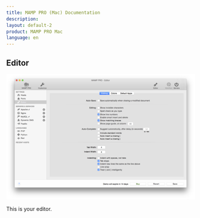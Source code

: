 ```yaml
---
title: MAMP PRO (Mac) Documentation
description: 
layout: default-2
product: MAMP PRO Mac
language: en
---
```


## Editor

![MAMP](Editor.png)

This is your editor.
